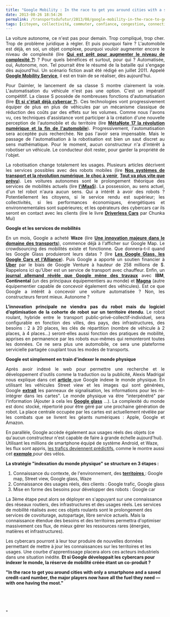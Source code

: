 ```yaml
---
title: "Google Mobility : In the race to get you around cities with a smartphone and a credit-card"
date: 2013-08-26 18:54:26
permalink: /transportsdufutur/2013/08/google-mobility-in-the-race-to-get-you-around-cities-with-a-smartphone-and-a-credit-card.html
tags: [citoyen, collectivité, commuter, confiance, congestion, connectivité, covoiturage, cybercar, donnée data, économie de l'expérience, économie fonctionnalité, Efficacité énergétique, google, internet, internet des objets, ITS, marketing individualisé, Service de mobilité, waze]
---
```


<p style="text-align: justify">La voiture autonome, ce n'est pas pour demain. Trop compliqué, trop cher. Trop de problème juridique à régler. Et puis pourquoi faire ? L'automobile est déjà, en soi, un objet complexe, pourquoi vouloir augmenter encore le niveau de complexité (lire <strong><a href="https://gabrielplassat.github.io/transportsdufutur/2013/06/bollore-implante-autolib-a-lyon-et-a-bordeaux-mobizen-etada-sassocient-pour-marier-location-et-autopartage-blablacar.html" target="_blank">Qui est prêt pour augmenter le niveau de complexité ?</a></strong>) ? Pour quels bénéfices et surtout, pour qui ? Automatisée, oui, Autonome, non. Tel pourrait être le résumé de la bataille qui s'engage dès aujourd'hui. Un scénario fiction avait été rédigé en juillet 2011. Appelé <strong><a href="https://gabrielplassat.github.io/transportsdufutur/2011/07/google-mobility-service-et-si-nous-le-faisions-sans-attendre-.html" target="_blank">Google Mobility Service</a></strong>, il est en train de se réaliser, dès aujourd'hui.</p> <p style="text-align: justify">Pour Daimler, le lancement de sa classe S montre clairement la voie. L'automatisation du véhicule n'est pas une option. C'est un impératif compétitif. La classe S possède de nombreuses fonctions d'automatisation (lire <strong><a href="https://gabrielplassat.github.io/transportsdufutur/2013/07/prochaine-mercedes-classe-s-et-si-cetait-deja-un-cybercar.html" target="_blank">Et si c'était déjà cybercar ?</a></strong>). Ces technologies vont progressivement équiper de plus en plus de véhicules par un mécanisme classique de réduction des coûts par des effets sur les volumes. Comme nous l'avons vu, ces techniques d'assistance vont participer à la création d'une nouvelle perception de l'automobile et du territoire (lire <strong><a href="https://gabrielplassat.github.io/transportsdufutur/2013/08/metanote-17-la-mutation-numerique-nengendre-pas-seulement-de-nouveaux-moyens-de-transports-elle-modi.html" target="_blank">MétaNote 17 la révolution numérique et la fin de l'automobile</a></strong>). Progressivement, l'automatisation sera acceptée puis recherchée. Ne pas l'avoir sera impensable. Mais le passage de l'automatisation à la robotisation est bien un saut discret au sens mathématique. Pour le moment, aucun constructeur n'a d'intérêt à robotiser un véhicule. Le conducteur doit rester, pour garder la propriété de l'objet. </p>   <!--more-->  <p style="text-align: justify">La robotisation change totalement les usages. Plusieurs articles décrivent les services possibles avec des robots mobiles (lire <strong><a href="https://gabrielplassat.github.io/transportsdufutur/2012/04/nos-systemes-de-transport-et-la-revolution-numerique-pourquoi-cela-va-tout-changer.html" target="_blank">Nos systèmes de transport et la révolution numérique</a></strong>,<strong><a href="https://gabrielplassat.github.io/transportsdufutur/2012/09/lindustrie-automobile-a-choisi-de-concevoir-developper-et-commercialiser-des-produits-qui-sadaptent-a-tous-les-territoires.html" target="_blank"> le choc à venir</a></strong>, <strong><a href="https://gabrielplassat.github.io/transportsdufutur/2012/09/la-google-car-va-rouler-en-californie-tout-va-plus-vite-que-prevu-le-point-de-basculement-se-rapproc.html" target="_blank">Tout va plus vite que prévu</a></strong>). Les voitures autonomes sont le prolongement théorique des services de mobilités actuels (lire <strong><a href="https://gabrielplassat.github.io/transportsdufutur/2013/07/et-si-les-jeux-etaient-deja-faits.html" target="_blank">l'iMaaS</a></strong>). La possession, au sens actuel, d'un tel robot n'aura aucun sens. Qui a intérêt à avoir des robots ? Potentiellement les citoyens, si le service rendu est supérieur; les collectivités, si les performances économiques, énergétiques et environnementales sont supérieures; et les opérateurs des cybercars car ils seront en contact avec les clients (lire le livre <strong><a href="http://www.amazon.com/Driverless-Cars-Trillions-Grabs-ebook/dp/B00C4D43K4/" target="_blank">Driverless Cars</a></strong> par Chunka Mui)</p> <p style="text-align: justify"><strong>Google et les services de mobilités</strong></p> <p style="text-align: justify">En un mois, Google a acheté <strong>Waze</strong> (lire <strong><a href="https://gabrielplassat.github.io/transportsdufutur/2013/06/google-achete-waze-sans-doute-une-evolution-majeure-dans-le-domaine-des-transports.html" target="_blank">Une innovation majeure dans le domaine des transports</a></strong>), commence déjà à l'afficher sur Google Map. Le crowdsourcing des mobilités existe et fonctionne. Que donnera-t-il quand les Google Glass produieront leurs datas ? (lire <strong><a href="https://gabrielplassat.github.io/transportsdufutur/2013/04/en-supprimant-quasiment-la-matiere-pour-ne-garder-que-les-flux-et-les-renverser-les-glass-avaient-to-1.html" target="_blank">Les Google Glass, les Google Cars et l'Alliance</a></strong>). Puis Google a apporté un soutien financier à <strong><a href="http://techcrunch.com/2013/08/22/google-ventures-puts-258m-into-uber-its-largest-deal-ever/" target="_blank">Uber</a></strong> par le biais de Google Venture à hauteur de 258 millions de $. Rappelons ici qu'Uber est un service de transport avec chauffeur. Enfin, un <strong><a href="http://jessicalessin.com/2013/08/23/exclusive-google-designing-its-own-self-driving-car-considers-robo-taxi-2/" target="_blank">journal allemand révèle que Google mène des travaux</a></strong> avec <strong>IBM</strong>, <strong>Continental</strong> (un des principaux équipementiers au monde) et <strong><a href="http://www.magna.com/" target="_blank">Magna</a></strong> (autre équipementier capable de concevoir également des véhicules). Est ce que Google a intérêt à concevoir une voiture automatisée ? Non, les constructeurs feront mieux. Autonome ? </p> <p style="text-align: justify"><strong>L’innovation principale ne viendra pas du robot mais du logiciel d’optimisation de la cohorte de robot sur un territoire étendu</strong>. Le robot roulant, hybride entre le transport public-privé-collectif-individuel, sera configurable en fonction des villes, des pays, des infrastructures, des besoins : 2 à 20 places, les clés de répartition (nombre de véhicule à 2 places, à 4 places…) seront-elles aussi fonction des pratiques de mobilité, apprises en permanence par les robots eux-mêmes qui remonteront toutes les données. Ce ne sera plus une automobile, ce sera une plateforme servicielle partagée couplant tous les modes de transports.</p> <p><strong>Google est simplement en train d'indexer le monde physique</strong></p> <p style="text-align: justify">Après avoir indexé le web pour permettre une recherche et le développement d'outils comme la traduction ou la publicité, Alexis Madrigal nous explique dans cet <a href="http://www.theatlantic.com/technology/archive/2012/09/how-google-builds-its-maps-and-what-it-means-for-the-future-of-everything/261913/" target="_blank"><strong>article</strong> </a>que Google indexe le monde physique. En utilisant les véhicules Street view et les images qui sont générées, Google <a href="http://www.dailymail.co.uk/sciencetech/article-2195722/Indexing-world-Google-receives-software-means-intelligently-identify-object-planet.html" target="_blank"><strong>extrait</strong></a> les panneaux de signalisation, les informations pour les ré-intégrer dans les cartes". Le monde physique va être "interpénétré" par l'information (Ajouter à cela les <a href="https://gabrielplassat.github.io/transportsdufutur/2012/02/les-lunettes-google-traduisent-une-evolution-millenaire-presentent-de-nombreux-interets-dans-la-mobi.html"" target=""_blank""><strong>Google glass</strong></a> ...). La complexité du monde est donc stocké, répertorié pour être géré par une prochaine génération de robot. La place centrale occupée par les cartes est actuellement révélée par les combats que se livrent les géants numériques : Apple, Google et Amazon.</p> <p style=""text-align: justify"">En parallèle, Google accède également aux usages réels des objets (ce qu'aucun constructeur n'est capable de faire à grande échelle aujourd'hui). Utilisant les millions de smartphone équipé de système Android, et Waze, les flux sont appris, <a href=""http://www.technologyreview.com/news/428732/androids-rise-helps-google-grow-its-traffic/"" target=""_blank"">les trafics deviennent prédictifs</strong></a>, comme le montre aussi cet <a href="https://gabrielplassat.github.io/transportsdufutur/wp-content/uploads/sites/6/2013/08/Hudson_11-35-69.pdf"" target=""_blank""><strong>exemple</strong> </a>pour des vélos.</p> <p><strong>La stratégie "indexation du monde physique" se structure en 3 étapes :</strong></p> <ol> <li>Connaissance du contexte, de l'environnement, des <a href=""http://www.govtech.com/technology/Autonomous-Vehicles-May-Soon-Drive-California-Roads.html"" target=""_blank""><strong>territoires</strong> </a>: Google map, Street view, Google glass, Waze</li> <li>Connaissance des usages réels, des clients : Google trafic, Google glass</li> <li>Mise en forme des besoins pour développer des robots : Google car</li> </ol> <p style=""text-align: justify"">La 3ème étape peut alors se déployer en s'appuyant sur une connaissance des réseaux routiers, des infrastructures et des usages réels. Les services de mobilité réalisés avec ces objets roulants sont le prolongement des services de covoiturage, autopartage, libre service actuels. Mais la connaissance étendue des besoins et des territoires permettra d'optimiser massivement ces flux, de mieux gérer les ressources rares (énergies, matières et infrastructures).</p> <p style=""text-align: justify"">Les cybercars pourront à leur tour produire de nouvelles données permettant de mettre à jour les connaissances sur les territoires et les usages. Une courbe d'apprentissage placera alors ces acteurs industriels dans une situation inédite. <strong>Et si Google développait les cybercars pour indexer le monde, la réserve de mobilité créée étant un co-produit ?</strong></p> <p style=""text-align: justify""><strong>"In the race to get you around cities with only a smartphone and a saved credit-card number, the major players now have all the fuel they need — with one having the most."</strong></p> <p style=""text-align: justify""> </p> <p style=""text-align: justify""> </p>"
